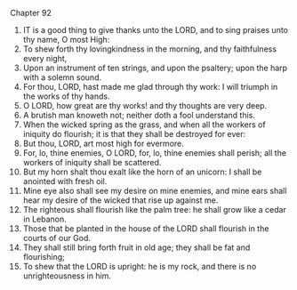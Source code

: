 

Chapter 92

1. IT is a good thing to give thanks unto the LORD, and to sing praises unto thy name, O most High:
2. To shew forth thy lovingkindness in the morning, and thy faithfulness every night,
3. Upon an instrument of ten strings, and upon the psaltery; upon the harp with a solemn sound.
4. For thou, LORD, hast made me glad through thy work: I will triumph in the works of thy hands.
5. O LORD, how great are thy works!  and thy thoughts are very deep.
6. A brutish man knoweth not; neither doth a fool understand this.
7. When the wicked spring as the grass, and when all the workers of iniquity do flourish; it is that they shall be destroyed for ever:
8. But thou, LORD, art most high for evermore.
9. For, lo, thine enemies, O LORD, for, lo, thine enemies shall perish; all the workers of iniquity shall be scattered.
10. But my horn shalt thou exalt like the horn of an unicorn: I shall be anointed with fresh oil.
11. Mine eye also shall see my desire on mine enemies, and mine ears shall hear my desire of the wicked that rise up against me.
12. The righteous shall flourish like the palm tree: he shall grow like a cedar in Lebanon.
13. Those that be planted in the house of the LORD shall flourish in the courts of our God.
14. They shall still bring forth fruit in old age; they shall be fat and flourishing;
15. To shew that the LORD is upright: he is my rock, and there is no unrighteousness in him.
